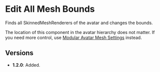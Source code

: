 ﻿# Edit All Mesh Bounds

Finds all SkinnedMeshRenderers of the avatar and changes the bounds.

The location of this component in the avatar hierarchy does not matter. If you need more control,
use [Modular Avatar Mesh Settings](https://modular-avatar.nadena.dev/docs/reference/mesh-settings) instead.

## Versions

- **1.2.0**: Added.
